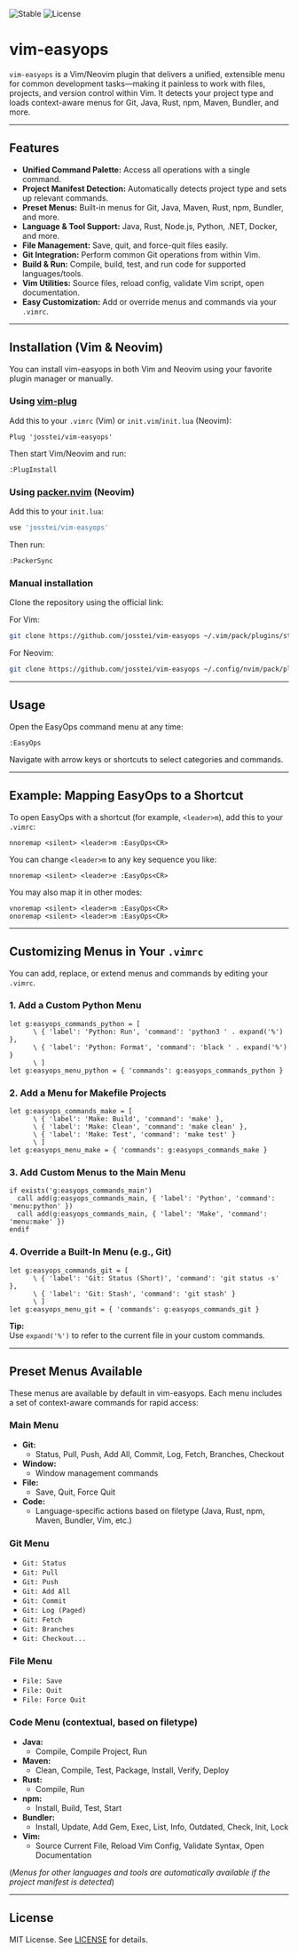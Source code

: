 ![Stable](https://img.shields.io/badge/status-stable-brightgreen) ![License](https://img.shields.io/badge/license-MIT-blue)

# vim-easyops

`vim-easyops` is a Vim/Neovim plugin that delivers a unified, extensible menu for common development tasks—making it painless to work with files, projects, and version control within Vim. It detects your project type and loads context-aware menus for Git, Java, Rust, npm, Maven, Bundler, and more.

---

## Features

- **Unified Command Palette:** Access all operations with a single command.
- **Project Manifest Detection:** Automatically detects project type and sets up relevant commands.
- **Preset Menus:** Built-in menus for Git, Java, Maven, Rust, npm, Bundler, and more.
- **Language & Tool Support:** Java, Rust, Node.js, Python, .NET, Docker, and more.
- **File Management:** Save, quit, and force-quit files easily.
- **Git Integration:** Perform common Git operations from within Vim.
- **Build & Run:** Compile, build, test, and run code for supported languages/tools.
- **Vim Utilities:** Source files, reload config, validate Vim script, open documentation.
- **Easy Customization:** Add or override menus and commands via your `.vimrc`.

---

## Installation (Vim & Neovim)

You can install vim-easyops in both Vim and Neovim using your favorite plugin manager or manually.

### Using [vim-plug](https://github.com/junegunn/vim-plug)

Add this to your `.vimrc` (Vim) or `init.vim`/`init.lua` (Neovim):

```vim
Plug 'josstei/vim-easyops'
```
Then start Vim/Neovim and run:
```
:PlugInstall
```

### Using [packer.nvim](https://github.com/wbthomason/packer.nvim) (Neovim)

Add this to your `init.lua`:
```lua
use 'josstei/vim-easyops'
```
Then run:
```
:PackerSync
```

### Manual installation

Clone the repository using the official link:

For Vim:
```sh
git clone https://github.com/josstei/vim-easyops ~/.vim/pack/plugins/start/vim-easyops
```
For Neovim:
```sh
git clone https://github.com/josstei/vim-easyops ~/.config/nvim/pack/plugins/start/vim-easyops
```

---

## Usage

Open the EasyOps command menu at any time:

```
:EasyOps
```

Navigate with arrow keys or shortcuts to select categories and commands.

---

## Example: Mapping EasyOps to a Shortcut

To open EasyOps with a shortcut (for example, `<leader>m`), add this to your `.vimrc`:

```vim
nnoremap <silent> <leader>m :EasyOps<CR>
```

You can change `<leader>m` to any key sequence you like:

```vim
nnoremap <silent> <leader>e :EasyOps<CR>
```

You may also map it in other modes:

```vim
vnoremap <silent> <leader>m :EasyOps<CR>
onoremap <silent> <leader>m :EasyOps<CR>
```

---

## Customizing Menus in Your `.vimrc`

You can add, replace, or extend menus and commands by editing your `.vimrc`.

### 1. Add a Custom Python Menu

```vim
let g:easyops_commands_python = [
      \ { 'label': 'Python: Run', 'command': 'python3 ' . expand('%') },
      \ { 'label': 'Python: Format', 'command': 'black ' . expand('%') }
      \ ]
let g:easyops_menu_python = { 'commands': g:easyops_commands_python }
```

### 2. Add a Menu for Makefile Projects

```vim
let g:easyops_commands_make = [
      \ { 'label': 'Make: Build', 'command': 'make' },
      \ { 'label': 'Make: Clean', 'command': 'make clean' },
      \ { 'label': 'Make: Test', 'command': 'make test' }
      \ ]
let g:easyops_menu_make = { 'commands': g:easyops_commands_make }
```

### 3. Add Custom Menus to the Main Menu

```vim
if exists('g:easyops_commands_main')
  call add(g:easyops_commands_main, { 'label': 'Python', 'command': 'menu:python' })
  call add(g:easyops_commands_main, { 'label': 'Make', 'command': 'menu:make' })
endif
```

### 4. Override a Built-In Menu (e.g., Git)

```vim
let g:easyops_commands_git = [
      \ { 'label': 'Git: Status (Short)', 'command': 'git status -s' },
      \ { 'label': 'Git: Stash', 'command': 'git stash' }
      \ ]
let g:easyops_menu_git = { 'commands': g:easyops_commands_git }
```

**Tip:**  
Use `expand('%')` to refer to the current file in your custom commands.

---

## Preset Menus Available

These menus are available by default in vim-easyops. Each menu includes a set of context-aware commands for rapid access:

### Main Menu

- **Git:**  
  - Status, Pull, Push, Add All, Commit, Log, Fetch, Branches, Checkout
- **Window:**  
  - Window management commands
- **File:**  
  - Save, Quit, Force Quit
- **Code:**  
  - Language-specific actions based on filetype (Java, Rust, npm, Maven, Bundler, Vim, etc.)

### Git Menu

- `Git: Status`  
- `Git: Pull`  
- `Git: Push`  
- `Git: Add All`  
- `Git: Commit`  
- `Git: Log (Paged)`  
- `Git: Fetch`  
- `Git: Branches`  
- `Git: Checkout...`

### File Menu

- `File: Save`  
- `File: Quit`  
- `File: Force Quit`

### Code Menu (contextual, based on filetype)

- **Java:**  
  - Compile, Compile Project, Run
- **Maven:**  
  - Clean, Compile, Test, Package, Install, Verify, Deploy
- **Rust:**  
  - Compile, Run
- **npm:**  
  - Install, Build, Test, Start
- **Bundler:**  
  - Install, Update, Add Gem, Exec, List, Info, Outdated, Check, Init, Lock
- **Vim:**  
  - Source Current File, Reload Vim Config, Validate Syntax, Open Documentation

(*Menus for other languages and tools are automatically available if the project manifest is detected*)

---

## License

MIT License. See [LICENSE](LICENSE) for details.

